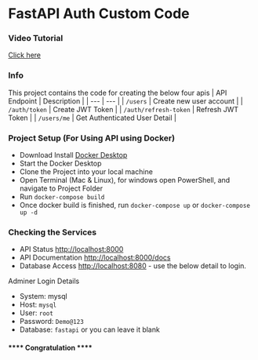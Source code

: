 # FastAPI Auth Custom Code

### Video Tutorial
[Click here](https://youtu.be/z3nwf7wGdUw)

### Info
This project contains the code for creating the below four apis
| API Endpoint | Description |
| --- | --- |
| `/users` | Create new user account |
| `/auth/token` | Create JWT Token |
| `/auth/refresh-token` | Refresh JWT Token |
| `/users/me` | Get Authenticated User Detail |

### Project Setup (For Using API using Docker)
- Download Install [Docker Desktop](https://www.docker.com/products/docker-desktop/)
- Start the Docker Desktop
- Clone the Project into your local machine
- Open Terminal (Mac & Linux), for windows open PowerShell, and navigate to Project Folder
- Run `docker-compose build`
- Once docker build is finished, run `docker-compose up` or `docker-compose up -d`

### Checking the Services
- API Status [http://localhost:8000](http://localhost:8000)
- API Documentation [http://localhost:8000/docs](http://localhost:8000/docs)
- Database Access [http://localhost:8080](http://localhost:8080) - use the below detail to login.


Adminer Login Details
- System: mysql
- Host: `mysql`
- User: `root`
- Password: `Demo@123`
- Database: `fastapi` or you can leave it blank


#### **** Congratulation ****


